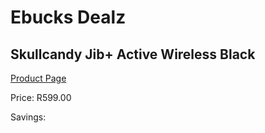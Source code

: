 
# Ebucks Dealz
## Skullcandy Jib+ Active Wireless Black
[Product Page](https://www.ebucks.com/web/shop/productSelected.do?prodId=1061137596&catId=1048640943)

Price: R599.00

Savings: 


	